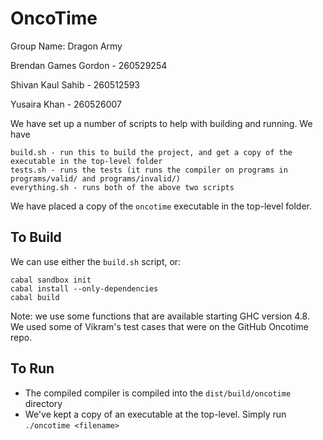 OncoTime
=========

Group Name: Dragon Army

Brendan Games Gordon - 260529254

Shivan Kaul Sahib - 260512593

Yusaira Khan - 260526007

We have set up a number of scripts to help with building and running. We have

```
build.sh - run this to build the project, and get a copy of the executable in the top-level folder
tests.sh - runs the tests (it runs the compiler on programs in programs/valid/ and programs/invalid/)
everything.sh - runs both of the above two scripts
```

We have placed a copy of the `oncotime` executable in the top-level folder. 

## To Build

We can use either the `build.sh` script, or:
```
cabal sandbox init
cabal install --only-dependencies
cabal build
```

Note: we use some functions that are available starting GHC version 4.8.
We used some of Vikram's test cases that were on the GitHub Oncotime repo.

## To Run
- The compiled compiler is compiled into the `dist/build/oncotime` directory
- We've kept a copy of an executable at the top-level. Simply run `./oncotime <filename>`
